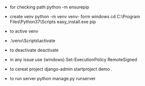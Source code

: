 - for checking path
python -m ensurepip

- create venv
python -m venv venv- form windows
cd C:\Program Files\Python37\Scripts
easy_install.exe pip

- to active venv
 - .\venv\Scripts\activate

- to deactivate 
 deactivate

- in any issue use (windows)
    Set-ExecutionPolicy RemoteSigned


- to cereat project
 django-admin startproject demo .

- to run server
  python manage.py runserver